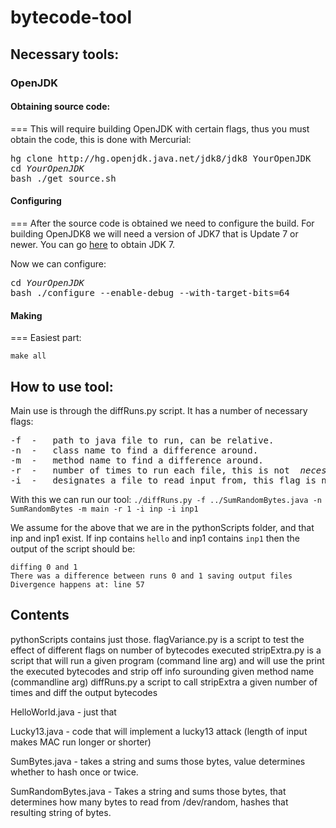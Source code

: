 # bytecode-tool

## Necessary tools:
### OpenJDK

#### Obtaining source code:
===
This will require building OpenJDK with certain flags, thus you must obtain the code, this is done with Mercurial:

<pre>
hg clone http://hg.openjdk.java.net/jdk8/jdk8 YourOpenJDK 
cd <i>YourOpenJDK</i> 
bash ./get_source.sh
</pre>

#### Configuring
===
After the source code is obtained we need to configure the build. For building OpenJDK8 we will need a version of JDK7 that is Update 7 or newer. You can go [here](http://www.oracle.com/technetwork/java/javase/downloads/index.html) to obtain JDK 7. 

Now we can configure:
<pre>
cd <i>YourOpenJDK</i>
bash ./configure --enable-debug --with-target-bits=64
</pre>

#### Making
===
Easiest part:

```
make all
```

## How to use tool:

Main use is through the diffRuns.py script. It has a number of necessary flags: 
<pre>
-f  -   path to java file to run, can be relative.
-n  -   class name to find a difference around.
-m  -   method name to find a difference around.
-r  -   number of times to run each file, this is not <i> necessary</i> but encouraged, without it each file will be run 20 times!
-i  -   designates a file to read input from, this flag is needed before each filename!
</pre>

With this we can run our tool:
`./diffRuns.py -f ../SumRandomBytes.java -n SumRandomBytes -m main -r 1 -i inp -i inp1`

We assume for the above that we are in the pythonScripts folder, and that inp and inp1 exist. If inp contains `hello` and inp1 contains `inp1` then the output of the script should be: 
```
diffing 0 and 1
There was a difference between runs 0 and 1 saving output files
Divergence happens at: line 57
```

## Contents
pythonScripts contains just those.
    flagVariance.py is a script to test the effect of different flags on number of bytecodes executed
    stripExtra.py is a script that will run a given program (command line arg) and will use the print the executed bytecodes and strip off info surounding given method name (commandline arg)
    diffRuns.py a script to call stripExtra a given number of times and diff the output bytecodes

HelloWorld.java - just that

Lucky13.java - code that will implement a lucky13 attack (length of input makes MAC run longer or shorter)

SumBytes.java - takes a string and sums those bytes, value determines whether to hash once or twice.

SumRandomBytes.java - Takes a string and sums those bytes, that determines how many bytes to read from /dev/random, hashes that resulting string of bytes.
